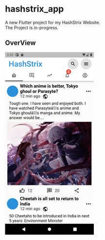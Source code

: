 # hashstrix_app

A new Flutter project for my HashStrix Website.<br />
The Project is in-progress.

## OverView

<img src="Readme_Images/Addedmainnav.gif" height="600">


